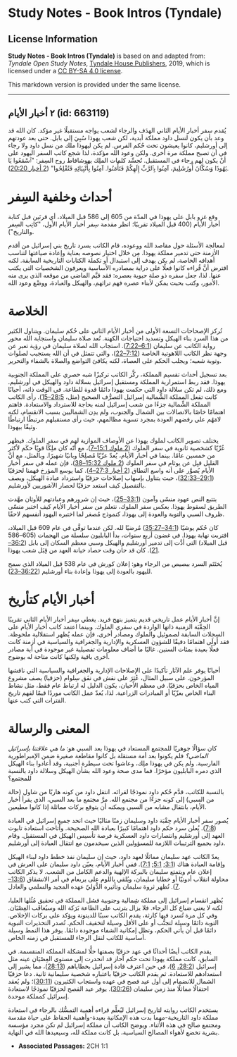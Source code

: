 # Study Notes - Book Intros (Tyndale)

## License Information

**Study Notes - Book Intros (Tyndale)** is based on and adapted from: _Tyndale Open Study Notes_, [Tyndale House Publishers](https://tyndaleopenresources.com/), 2019, which is licensed under a [CC BY-SA 4.0 license](https://creativecommons.org/licenses/by-sa/4.0/legalcode.en).

This markdown version is provided under the same license.



--------------------------------

## ٢ أخبار الأيام (id: 663119)

يُقدم سفر أخبار الأيام الثاني الهدَف والرجاء لشعب يواجه مستقبلًا غير مؤكد. كان الله قد وعد بأن يكون لنسل داود مملكة أبدية، لكن شعب يهوذا سُبِيَ إلى بابل. حتى بعد عودتهم إلى أورشليم، كانوا يعيشون تحت حُكم الفرس. لم يكن ليهوذا ملك من نسل داود ولا رجاء في أن تصبح مملكة مرة أخرى. ولكن وعود الله مؤكدة، لذا شجع كاتب السفر اليهود على أنْ يكون لهم رجاء في المستقبل. تُجسِّد كلمات الملِك يهوشافاط روح السِفر: "ٱسْمَعُوا يَا يَهُوذَا وَسُكَّانَ أُورُشَلِيمَ، آمِنُوا بِٱلرَّبِّ إِلَهِكُمْ فَتَأْمَنُوا. آمِنُوا بِأَنْبِيَائِهِ فَتُفْلِحُوا" ([2 أخبار 20:20](https://ref.ly/2Chr20:20)).

أحداث وخلفية السِفر
===================

وقع غزو بابل على يهوذا في المدّة من 605 إلى 586 قبل الميلاد، أي قرنَين قبل كتابة أخبار الأيام (400 قبل الميلاد تقريبًا؛ انظر مقدمة سِفر أخبار الأيام الأول، "كاتِب السِفر والتاريخ").

لمعالجة الأسئلة حول مقاصد الله ووعوده، قام الكاتب بسرد تاريخ بني إسرائيل من أقدم الأزمنة حتى تدمير مملكة يهوذا. مِن خلال اختيار نصوصه بعناية وإعادة صياغتها لتناسب أهدافه الخاصة، لم يكن يهدف إلى استبدال أو تكملة الكتابات التاريخية السابقة. لكنه افترض أنَّ قُراءه كانوا فعلًا على دراية بمصادره الأساسية ويعرفون الشخصيات التي يكتب عنها. لذا، جعل سفره ذو صلة حيوية بعصره: فقد قيَّم الماضي من موقعه الذي يرى منه الأمور، وكتب بحيث يمكن لأبناء عصره فهم تراثهم، والهيكل والعبادة، ووضْع وعود الله.

الخلاصة
=======

تُركز الإصحاحات التسعة الأولى من أخبار الأيام الثاني على حُكم سليمان. ويتناول الكثير من هذا السرد بناء الهيكل وتسديد احتياجات الكهنة. تُعد صلاة سليمان واستجابة الله محور رواية الكاتب عن سليمان ([6:1–7:22](https://ref.ly/2Chr6:1-2Chr7:22)). استجاب الله لصلاة سليمان في رؤية تعبر عن وجهة نظر الكاتب اللاهوتية الخاصة ([7:12–22](https://ref.ly/2Chr7:12-2Chr7:22))، والتي تتمثل في أن الله يستجيب لصلوات وتوبة شعبه؛ ويجلب الحكم على العصاة، لكنه يكافئ التواضع والصلاة بالشفاء والتحرير.

بعد تسجيل أحداث تقسيم المملكة، ركَّز الكاتب تركيزًا شبه حصري على المملكة الجنوبية يهوذا. فقد ربط استمرارية المملكة ومستقبل إسرائيل بسلالة داود والهيكل في أورشليم. ومع ذلك، لم تكن سلالة داود التي حكمت يهوذا دائمًا قدوة للطاعة. في الوقت ذاته، أحيانًا كانت تفعل المملكة الشِّمالية إسرائيل التصرُّف الصحيح (مثل، [28:5–15](https://ref.ly/2Chr28:5-2Chr28:15)). رأى الكاتب المملكة الشِّمالية جزءًا من شعب إسرائيل لمنه بحاجة للاسترداد والاستعادة. فاهتم اهتمامًا خاصًا بالاتصالات بين الشمال والجنوب، ولم يدِن الشماليين بسبب الانقسام، لكنه لامَهُم على رفضهم العودة بمجرد تسوية مظالمهم، حيث رأى مستقبلهم مرتبطًا ارتباطًا وثيقًا بيهوذا.

يختلف تصوير الكاتب لملوك يهوذا عن الأوصاف الموازية لهم في سفر الملوك. فيظهر عُزّيّا كشخصية ثانوية في سفر الملوك ([2 ملوك 15:1–7](https://ref.ly/2Kgs15:1-2Kgs15:7))، مع أنّه كان ملِكًا قويًا حكَم لأكثر من خمسين عامًا. بينما في أخبار الأيام، يُعدّ عزّيّا مُصلِحًا وبانيًا شهيرًا. وبالمثل، مع أنَّ القليل قيِل عن يوثام في سفر الملوك ([2 ملوك 15:32–38](https://ref.ly/2Kgs15:32-2Kgs15:38))، فإن عمله في سفر أخبار الأيام يُصوَّر على أنه واسع النطاق ([2 أخبار 27:3–4](https://ref.ly/2Chr27:3-2Chr27:4)). كما يوسع المؤرخ فهمنا لحزقيّا ([29:1–32:33](https://ref.ly/2Chr29:1-2Chr32:33))، حيث يتناول بإسهاب إصلاحات حزقيّا واسترداد عبادة الهيكل، ويصف بالتفصيل كيف استعد حزقيّا لحصار الآشوريين لأورشليم.

يتتبع النص عهود منسّى وآمون ([33:1–25](https://ref.ly/2Chr33:1-2Chr33:25))، حيث إن شرورهم وعبادتهم للأوثان مهَّدت الطريق لسقوط يهوذا. بعكس سفر الملوك، نتعلم من سفر أخبار الأيام كيف اختبر منسّى ظروف السبي والتوبة والعودة إلى يهوذا، كنموذج مُصغر لما اختبره اليهود أنفسهم لاحقًا.

كان حُكم يوشيّا ([34:1–35:27](https://ref.ly/2Chr34:1-2Chr35:27)) مُرضيًا لله. لكن عندما توفَّى في عام 609 قبل الميلاد، اقتربت نهاية يهوذا. في غضون أربع سنوات، بدأ البابليون سلسلة من الهجمات (605–586 قبل الميلاد) التي أدَّت إلى تدمير أورشليم والهيكل وسبي معظم السكان إلى بابل ([36:2–21](https://ref.ly/2Chr36:2-2Chr36:21)). كان قد حان وقت حصاد خيانة العهد من قِبَل شعب يهوذا.

يُختَتَم السرد ببصيص من الرجاء وهو: إعلان كورش في عام 538 قبل الميلاد الذي سمح لليهود بالعودة إلى يهوذا وإعادة بناء أورشليم ([36:22–23](https://ref.ly/2Chr36:22-2Chr36:23)).

أخبار الأيام كتأريخ
===================

إنَّ أخبار الأيام عمل تاريخي قديم يتميز بنهج فريد. يغطي سِفر أخبار الأيام الثاني تقريبًا الحِقْبَة الزمنية ذاتها الواردة في سفري الملوك. وبينما اعتمد كاتب أخبار الأيام على السِجلات السابقة لصموئيل والملوك ومصادر أخرى، فإن عمله يُظهر استقلالية ملحوظة. فقد أولَى اهتمامًا دقيقًا للشؤون العسكرية والإدارية والجغرافية والسياسية في أزمنة كانت فعلًا بعيدة بمئات السنين. غالبًا ما أضاف معلومات تفصيلية غير موجودة في أية مصادر أخرى باقية ولكنها كانت متاحة له بوضوح.

أحيانًا يوفر علم الآثار تأكيدًا على الإصلاحات الإدارية والجغرافية والسياسية التي ناقشها المؤرخون. على سبيل المثال، عُثِرَ على نقش في نفَق سِلوام (حزقيا) يصف مشروع المياه الخاص بحزقيّا. في معظم الأحيان، يكون الدليل له ارتباط عام فقط، مثل نشاط البناء الخاص بعزّيّا أو المبادرات الزراعية. لذا، يُعدّ عمل الكاتب موردًا قيمًا لفهم تاريخ الفترات التي كتب عنها.

المعنى والرسالة
===============

كان سؤالًا جوهريًا للمجتمع المستعاد في يهوذا بعد السبي هو: *ما هي علاقتنا بإسرائيل الماضي؟* فلم يكونوا بعد أمة مستقلة بل كانوا مقاطعة صغيرة ضمن الإمبراطورية الفارسية. ولم يكن في يهوذا ملِك، وعاشوا تحت سيطرة أجنبية، وقد أعادوا بناء الهيكل الذي دمره البابليون مؤخرًا. فما مدى صحة وعود الله بشأن الهيكل وسلالة داود بالنسبة للمجتمع؟

بالنسبة للكاتب، قدَّم حُكم داود نموذجًا لقرائه. انتقل داود من كونه هاربًا من شاول (حالة من السبي) إلى كونه جزءًا من مجتمع الله. مرَّ مجتمع ما بعد السبي، الذي يقرأ أخبار الأيام، بانتقال مشابه من السبي ويمكنه أن يتوقع بركات مماثلة إذا كانوا مطيعين.

يُصور سفر أخبار الأيام حِقْبَة داود وسليمان زمنًا مثاليًا حيث اتحد جميع إسرائيل في العبادة ([7:8](https://ref.ly/2Chr7:8)). يُعلن سرد حكم داود اهتمامًا كبيرًا بعبادة الله الصحيحة. وأتاحت استعادة تابوت العهد إلى أورشليم وانتصارات داود العسكرية فرصة تأسيس الهيكل في المستقبل. وقام داود بجميع الترتيبات اللازمة للمسؤولين الذين سيخدمون مع انتقال العبادة إلى أورشليم.

يعدّ الكاتب عهد سليمان مماثلًا لعهد داود، حيث إن سليمان نفذ خطط داود لبناء الهيكل وإقامة العبادة هناك ([3:1](https://ref.ly/2Chr3:1); [5:1](https://ref.ly/2Chr5:1); [7:1](https://ref.ly/2Chr7:1)). ففي أخبار الأيام، يعيّن داود سليمان على العرش في إعلان عام ويتمتع سليمان بالبركة الإلهية والدعم الكامل من الشعب. لا يذكر الكاتب محاولة انقلاب أدونيّا أو خطايا سليمان، ويُلقي باللوم على يربعام في أمر الانشقاق ([13:6–7](https://ref.ly/2Chr13:6-2Chr13:7)). تُظهر ثروة سليمان وتأثيره الدُّوَليّ عهده المجيد والسلمي والعادل.

يُظهر انقسام إسرائيل إلى مملكة شِمالية وجنوبية فشل المملكة في تحقيق مُثُلها العليا، لكنه لا يعني ضياع كل الرجاء. فلا يزال يترتب على الطاعة بَرَكة الله وسيُعاقَب العِصْيَان. وفي كل مرة تُسرد فيها كارثة، يقدم الكاتب سببًا للدينونة ويؤكد على بركات الإخلاص. التوبة دائمًا وسيلة لتجنُّب أو على الأقل وسيلة لتخفيف الحكم. تُصدر التحذيرات النبوية دائمًا قبل أن يأتي الحكم، وتظل إمكانية الشفاء موجودة دائمًا. يوفر هذا النمط وسيلة أساسية للكاتب لنقل الرجاء للمستقبل في زمنه الخاص.

يقدم الكاتب أيضًا أحداثًا في عهد حزقيّا بصفتها حلًّا لمشكلة المملكة المنقسمة. في السابق، كانت مملكة يهوذا تحت حكم آحاز قد انحدرت إلى مستوى العِصْيَان عينه مثل إسرائيل ([28:2،](https://ref.ly/2Chr28:2) [6](https://ref.ly/2Chr28:6))، في حين اعترف قادة إسرائيل بخطاياهم ([28:13](https://ref.ly/2Chr28:13))، مما يشير إلى استعدادهم للاستعادة. ثم يقدم الكاتب حزقيّا باعتباره شخصية سليمانية ثانية. دعا حزقيّا الشمال للانضمام إلى أول عيد فصح في عهده واستجاب الكثيرون ([30:11](https://ref.ly/2Chr30:11))؛ ولم يُعقد احتفالًا مماثلًا منذ زمن سليمان ([30:26](https://ref.ly/2Chr30:26)). يوفر عيد الفصح لحزقيّا نموذجًا لاستعادة إسرائيل كمملكة موحدة.

يستخدم الكاتب روايته لتاريخ إسرائيل ليُعلِّم قراءه أهمية التمسُّك بالرجاء في استعادة مملكة داود التاريخية\-مهما بدت هذه الإمكانية بعيدة\-وأهمية الحفاظ على حياة مقدسة ومجتمع صالح في هذه الأثناء. ويوضح الكاتب أن مملكة إسرائيل لم تكن مجرد مؤسسة بشرية تخضع لأهواء المصالح السياسية، بل كانت مملكة لله، وسيعيدها الله في النهاية.

* **Associated Passages:** 2CH 1:1

